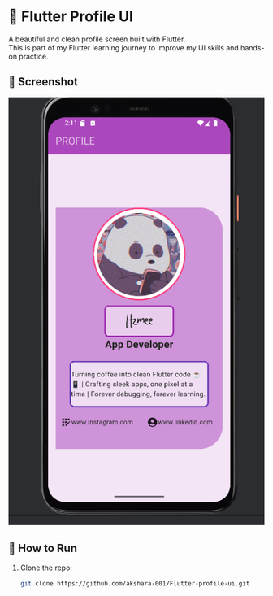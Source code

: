 # 💼 Flutter Profile UI

A beautiful and clean profile screen built with Flutter.  
This is part of my Flutter learning journey to improve my UI skills and hands-on practice.

## 📱 Screenshot

![App Screenshot](Screenshot.png)

## 🚀 How to Run

1. Clone the repo:
   ```bash
   git clone https://github.com/akshara-001/Flutter-profile-ui.git

